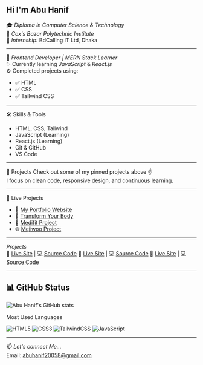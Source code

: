 Hi I'm Abu Hanif
---
🎓 *Diploma in Computer Science & Technology*  
🏫 *Cox's Bazar Polytechnic Institute*  
💼 *Internship:* BdCalling IT Ltd, Dhaka

---

🧠 *Frontend Developer | MERN Stack Learner*  
✨ Currently learning *JavaScript* & *React.js*  
⚙ Completed projects using:  
- ✅ HTML  
- ✅ CSS  
- ✅ Tailwind CSS

---

🛠 Skills & Tools
- HTML, CSS, Tailwind  
- JavaScript (Learning)  
- React.js (Learning)  
- Git & GitHub  
- VS Code

---

🚀 Projects
Check out some of my pinned projects above ☝  
I focus on clean code, responsive design, and continuous learning.

---

🚀 Live Projects

- 📝 [My Portfolio Website](https://your-live-site-url.com)
- 💪 [Transform Your Body](https://github.com/abuhanif7016/transform-your-body)
- 🎨 [Medifit Project](https://github.com/abuhanif7016/medifit-project)
- 🌐 [Mejiwoo Project](https://github.com/abuhanif7016/mejiwoo-project)

---

*Projects*  
🔗 [Live Site](https://abuhanif7016.github.io/medifit-project/) | 💻 [Source Code](https://github.com/abuhanif7016/medifit-project)
🔗 [Live Site](https://abuhanif7016.github.io/mejiwoo-project/) | 💻 [Source Code](https://github.com/abuhanif7016/mejiwoo-project)
🔗 [Live Site](https://abuhanif7016.github.io/transform-your-body/) | 💻 [Source Code](https://github.com/abuhanif7016/transform-your-body)

---

📊 GitHub Status
---
![Abu Hanif's GitHub stats](https://github-readme-stats.vercel.app/api?username=abuhanif7016&show_icons=true&theme=tokyonight)

Most Used Languages

![HTML5](https://img.shields.io/badge/HTML5-E34F26?style=for-the-badge&logo=html5&logoColor=white)
![CSS3](https://img.shields.io/badge/CSS3-1572B6?style=for-the-badge&logo=css3&logoColor=white)
![TailwindCSS](https://img.shields.io/badge/Tailwind_CSS-38B2AC?style=for-the-badge&logo=tailwind-css&logoColor=white)
![JavaScript](https://img.shields.io/badge/JavaScript-F7DF1E?style=for-the-badge&logo=javascript&logoColor=black)

---


📫 *Let's connect Me...*  
Email: abuhanif20058@gmail.com
